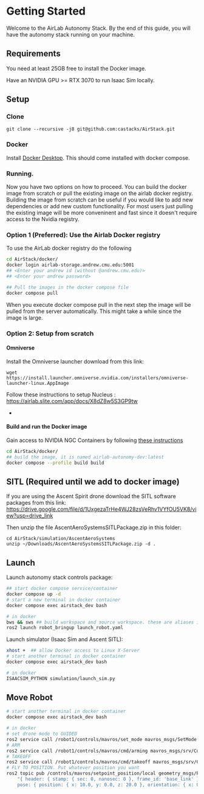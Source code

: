 # Getting Started
Welcome to the AirLab Autonomy Stack. By the end of this guide, you will have the autonomy stack running on your machine.

## Requirements

You need at least 25GB free to install the Docker image.

Have an NVIDIA GPU >= RTX 3070 to run Isaac Sim locally.

## Setup
### Clone
```
git clone --recursive -j8 git@github.com:castacks/AirStack.git
```
### Docker
Install [Docker Desktop](https://docs.docker.com/desktop/install/ubuntu/). This should come installed with docker compose.

### Running.
Now you have two options on how to proceed. You can build the docker image from scratch or pull the existing image on the airlab docker registry. Building the image from scratch can be  useful if you would like to add new dependencies or add new custom functionality. For most users just pulling the existing image will be more conveninent and fast since it doesn't require access to the Nvidia registry.

### Option 1 (Preferred): Use the Airlab Docker registry

To use the AirLab docker registry do the following
```bash
cd AirStack/docker/
docker login airlab-storage.andrew.cmu.edu:5001
## <Enter your andrew id (without @andrew.cmu.edu)>
## <Enter your andrew password>

## Pull the images in the docker compose file
docker compose pull 
```
When you execute docker compose pull in the next step the image will be pulled from the server automatically. This might take a while since the image is large.


### Option 2: Setup from scratch
#### Omniverse
Install the Omniverse launcher download from this link:

```
wget https://install.launcher.omniverse.nvidia.com/installers/omniverse-launcher-linux.AppImage
```

Follow these instructions to setup Nucleus : https://airlab.slite.com/app/docs/X8dZ8w5S3GP9tw


-
#### Build and run the Docker image
 Gain access to NVIDIA NGC Containers by following [these instructions](https://docs.nvidia.com/launchpad/ai/base-command-coe/latest/bc-coe-docker-basics-step-02.html)

```bash
cd AirStack/docker/
## build the image, it is named airlab-autonomy-dev:latest
docker compose --profile build build
```

## SITL (Required until we add to docker image)
If you are using the Ascent Spirit drone download the SITL software packages from this link:
https://drive.google.com/file/d/1UxgezaTrHe4WJ28zsVeRhv1VYfOU5VK8/view?usp=drive_link

Then unzip the file AscentAeroSystemsSITLPackage.zip in this folder:

```
cd AirStack/simulation/AscentAeroSystems
unzip ~/Downloads/AscentAeroSystemsSITLPackage.zip -d .
```


## Launch

Launch autonomy stack controls package:

```bash
## start docker compose service/container 
docker compose up -d
# start a new terminal in docker container
docker compose exec airstack_dev bash

# in docker
bws && sws ## build workspace and source workspace. these are aliases in ~/.bashrc
ros2 launch robot_bringup launch_robot.yaml
```

Launch simulator (Isaac Sim and Ascent SITL):

```bash
xhost +  ## allow Docker access to Linux X-Server
# start another terminal in docker container
docker compose exec airstack_dev bash

# in docker
ISAACSIM_PYTHON simulation/launch_sim.py
```

## Move Robot

```bash
# start another terminal in docker container
docker compose exec airstack_dev bash

# in docker
# set drone mode to GUIDED
ros2 service call /robot1/controls/mavros/set_mode mavros_msgs/SetMode "custom_mode: 'GUIDED'"
# ARM
ros2 service call /robot1/controls/mavros/cmd/arming mavros_msgs/srv/CommandBool "{value: True}"
# TAKEOFF
ros2 service call /robot1/controls/mavros/cmd/takeoff mavros_msgs/srv/CommandTOL "{altitude: 5}"
# FLY TO POSITION. Put whatever position you want
ros2 topic pub /controls/mavros/setpoint_position/local geometry_msgs/PoseStamped \
    "{ header: { stamp: { sec: 0, nanosec: 0 }, frame_id: 'base_link' }, \
    pose: { position: { x: 10.0, y: 0.0, z: 20.0 }, orientation: { x: 0.0, y: 0.0, z: 0.0, w: 1.0 } } }" -1
```
